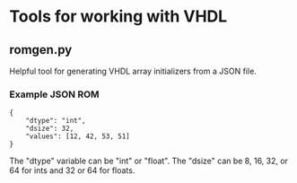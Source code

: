 # Tools for working with VHDL

## romgen.py

Helpful tool for generating VHDL array initializers from a JSON file.

### Example JSON ROM

	{
		"dtype": "int",
		"dsize": 32,
		"values": [12, 42, 53, 51]
	}

The "dtype" variable can be "int" or "float". The "dsize" can be 8, 16, 32, or 64
for ints and 32 or 64 for floats.
